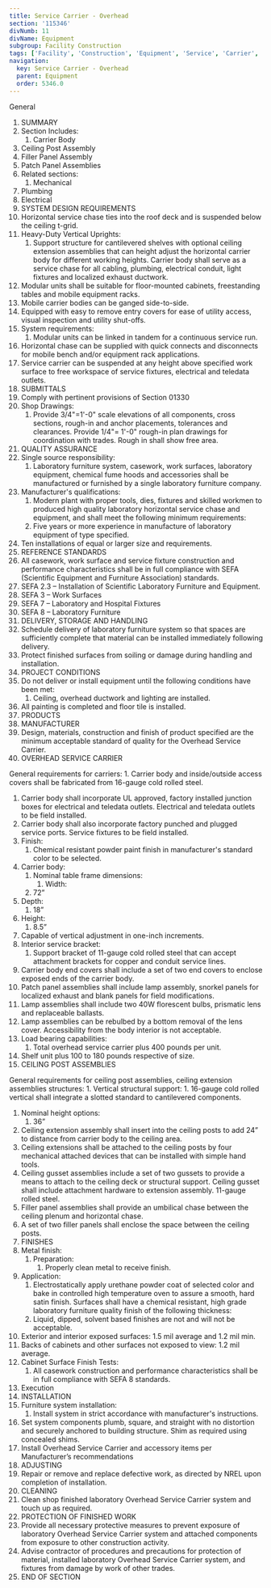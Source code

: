 ```yaml
---
title: Service Carrier - Overhead
section: '115346'
divNumb: 11
divName: Equipment
subgroup: Facility Construction
tags: ['Facility', 'Construction', 'Equipment', 'Service', 'Carrier', 'Overhead']
navigation:
  key: Service Carrier - Overhead
  parent: Equipment
  order: 5346.0
---
```



General
   1. SUMMARY
   1. Section Includes:
      1. Carrier Body
   1. Ceiling Post Assembly
   1. Filler Panel Assembly
   1. Patch Panel Assemblies
   1. Related sections:
      1. Mechanical
   1. Plumbing
   1. Electrical
   1. SYSTEM DESIGN REQUIREMENTS
   1. Horizontal service chase ties into the roof deck and is suspended below the ceiling t-grid.
   1. Heavy-Duty Vertical Uprights:
      1. Support structure for cantilevered shelves with optional ceiling extension assemblies that can height adjust the horizontal carrier body for different working heights. Carrier body shall serve as a service chase for all cabling, plumbing, electrical conduit, light fixtures and localized exhaust ductwork.
   1. Modular units shall be suitable for floor-mounted cabinets, freestanding tables and mobile equipment racks.
   1. Mobile carrier bodies can be ganged side-to-side.
   1. Equipped with easy to remove entry covers for ease of utility access, visual inspection and utility shut-offs.
   1. System requirements:
      1. Modular units can be linked in tandem for a continuous service run.
   1. Horizontal chase can be supplied with quick connects and disconnects for mobile bench and/or equipment rack applications.
   1. Service carrier can be suspended at any height above specified work surface to free workspace of service fixtures, electrical and teledata outlets.
   1. SUBMITTALS
   1. Comply with pertinent provisions of Section 01330
   1. Shop Drawings:
      1. Provide 3/4"=1'-0" scale elevations of all components, cross sections, rough-in and anchor placements, tolerances and clearances. Provide 1/4"= 1'-0" rough-in plan drawings for coordination with trades. Rough in shall show free area.
   1. QUALITY ASSURANCE
   1. Single source responsibility:
      1. Laboratory furniture system, casework, work surfaces, laboratory equipment, chemical fume hoods and accessories shall be manufactured or furnished by a single laboratory furniture company.
   1. Manufacturer's qualifications:
      1. Modern plant with proper tools, dies, fixtures and skilled workmen to produced high quality laboratory horizontal service chase and equipment, and shall meet the following minimum requirements:
      1. Five years or more experience in manufacture of laboratory equipment of type specified.
   1. Ten installations of equal or larger size and requirements.
   1. REFERENCE STANDARDS
   1. All casework, work surface and service fixture construction and performance characteristics shall be in full compliance with SEFA (Scientific Equipment and Furniture Association) standards.
   1. SEFA 2.3 – Installation of Scientific Laboratory Furniture and Equipment.
   1. SEFA 3 – Work Surfaces
   1. SEFA 7 – Laboratory and Hospital Fixtures
   1. SEFA 8 – Laboratory Furniture
   1. DELIVERY, STORAGE AND HANDLING
   1. Schedule delivery of laboratory furniture system so that spaces are sufficiently complete that material can be installed immediately following delivery.
   1. Protect finished surfaces from soiling or damage during handling and installation.
   1. PROJECT CONDITIONS
   1. Do not deliver or install equipment until the following conditions have been met:
      1. Ceiling, overhead ductwork and lighting are installed.
   1. All painting is completed and floor tile is installed.
   1. PRODUCTS
   1. MANUFACTURER
   1. Design, materials, construction and finish of product specified are the minimum acceptable standard of quality for the Overhead Service Carrier.
   1. OVERHEAD SERVICE CARRIER

General
 requirements for carriers:
      1. Carrier body and inside/outside access covers shall be fabricated from 16-gauge cold rolled steel.
   1. Carrier body shall incorporate UL approved, factory installed junction boxes for electrical and teledata outlets. Electrical and teledata outlets to be field installed.
   1. Carrier body shall also incorporate factory punched and plugged service ports. Service fixtures to be field installed.
   1. Finish:
      1. Chemical resistant powder paint finish in manufacturer's standard color to be selected.
   1. Carrier body:
      1. Nominal table frame dimensions:
            1. Width:
      1. 72”
   1. Depth:
      1. 18”
   1. Height:
      1. 8.5”
   1. Capable of vertical adjustment in one-inch increments.
   1. Interior service bracket:
      1. Support bracket of 11-gauge cold rolled steel that can accept attachment brackets for copper and conduit service lines.
   1. Carrier body end covers shall include a set of two end covers to enclose exposed ends of the carrier body.
   1. Patch panel assemblies shall include lamp assembly, snorkel panels for localized exhaust and blank panels for field modifications.
   1. Lamp assemblies shall include two 40W florescent bulbs, prismatic lens and replaceable ballasts.
   1. Lamp assemblies can be rebulbed by a bottom removal of the lens cover. Accessibility from the body interior is not acceptable.
   1. Load bearing capabilities:
      1. Total overhead service carrier plus 400 pounds per unit.
   1. Shelf unit plus 100 to 180 pounds respective of size.
   1. CEILING POST ASSEMBLIES

General
 requirements for ceiling post assemblies, ceiling extension assemblies structures:
      1. Vertical structural support:
         1. 16-gauge cold rolled vertical shall integrate a slotted standard to cantilevered components.
   1. Nominal height options:
      1. 36”
   1. Ceiling extension assembly shall insert into the ceiling posts to add 24” to distance from carrier body to the ceiling area.
   1. Ceiling extensions shall be attached to the ceiling posts by four mechanical attached devices that can be installed with simple hand tools.
   1. Ceiling gusset assemblies include a set of two gussets to provide a means to attach to the ceiling deck or structural support. Ceiling gusset shall include attachment hardware to extension assembly. 11-gauge rolled steel.
   1. Filler panel assemblies shall provide an umbilical chase between the ceiling plenum and horizontal chase.
   1. A set of two filler panels shall enclose the space between the ceiling posts.
   1. FINISHES
   1. Metal finish:
      1. Preparation:
         1. Properly clean metal to receive finish.
   1. Application:
      1. Electrostatically apply urethane powder coat of selected color and bake in controlled high temperature oven to assure a smooth, hard satin finish. Surfaces shall have a chemical resistant, high grade laboratory furniture quality finish of the following thickness:
      1. Liquid, dipped, solvent based finishes are not and will not be acceptable.
   1. Exterior and interior exposed surfaces:
      1.5 mil average and 1.2 mil min.
   1. Backs of cabinets and other surfaces not exposed to view:
      1.2 mil average.
   1. Cabinet Surface Finish Tests:
      1. All casework construction and performance characteristics shall be in full compliance with SEFA 8 standards.
   1. Execution
   1. INSTALLATION
   1. Furniture system installation:
      1. Install system in strict accordance with manufacturer's instructions.
   1. Set system components plumb, square, and straight with no distortion and securely anchored to building structure. Shim as required using concealed shims.
   1. Install Overhead Service Carrier and accessory items per Manufacturer’s recommendations
   1. ADJUSTING
   1. Repair or remove and replace defective work, as directed by NREL upon completion of installation.
   1. CLEANING
   1. Clean shop finished laboratory Overhead Service Carrier system and touch up as required.
   1. PROTECTION OF FINISHED WORK
   1. Provide all necessary protective measures to prevent exposure of laboratory Overhead Service Carrier system and attached components from exposure to other construction activity.
   1. Advise contractor of procedures and precautions for protection of material, installed laboratory Overhead Service Carrier system, and fixtures from damage by work of other trades.
1. END OF SECTION

